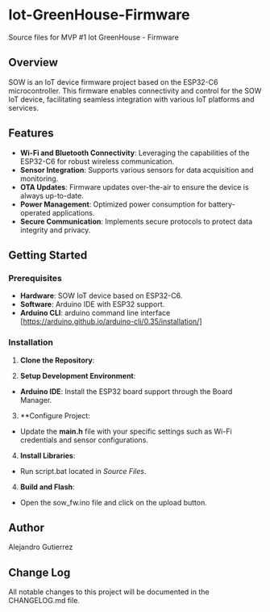 # Iot-GreenHouse-Firmware
Source files for MVP #1 Iot GreenHouse - Firmware 

## Overview

SOW is an IoT device firmware project based on the ESP32-C6 microcontroller. This firmware enables connectivity and control for the SOW IoT device, facilitating seamless integration with various IoT platforms and services.

## Features

- **Wi-Fi and Bluetooth Connectivity**: Leveraging the capabilities of the ESP32-C6 for robust wireless communication.
- **Sensor Integration**: Supports various sensors for data acquisition and monitoring.
- **OTA Updates**: Firmware updates over-the-air to ensure the device is always up-to-date.
- **Power Management**: Optimized power consumption for battery-operated applications.
- **Secure Communication**: Implements secure protocols to protect data integrity and privacy.

## Getting Started

### Prerequisites

- **Hardware**: SOW IoT device based on ESP32-C6.
- **Software**: Arduino IDE with ESP32 support.
- **Arduino CLI**: arduino command line interface [https://arduino.github.io/arduino-cli/0.35/installation/]

### Installation

1. **Clone the Repository**:

2. **Setup Development Environment**:
- **Arduino IDE**: Install the ESP32 board support through the Board Manager.

3. **Configure Project:
- Update the **main.h** file with your specific settings such as Wi-Fi credentials and sensor configurations.

4. **Install Libraries**:
- Run script.bat located in _Source Files_.

4. **Build and Flash**:
- Open the sow_fw.ino file and click on the upload button.

## Author

Alejandro Gutierrez

## Change Log

All notable changes to this project will be documented in the CHANGELOG.md file.